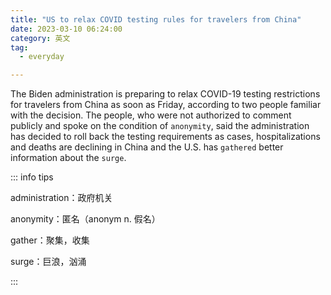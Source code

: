 ```yaml
---
title: "US to relax COVID testing rules for travelers from China"
date: 2023-03-10 06:24:00
category: 英文
tag:
  - everyday

---
```


The Biden administration is preparing to relax COVID-19 testing restrictions for travelers from China as soon as Friday, according to two people familiar with the decision. The people, who were not authorized to comment publicly and spoke on the condition of `anonymity`, said the administration has decided to roll back the testing requirements as cases, hospitalizations and deaths are declining in China and the U.S. has `gathered` better information about the `surge`.

::: info tips

administration：政府机关

anonymity：匿名（anonym n. 假名）

gather：聚集，收集

surge：巨浪，汹涌

:::